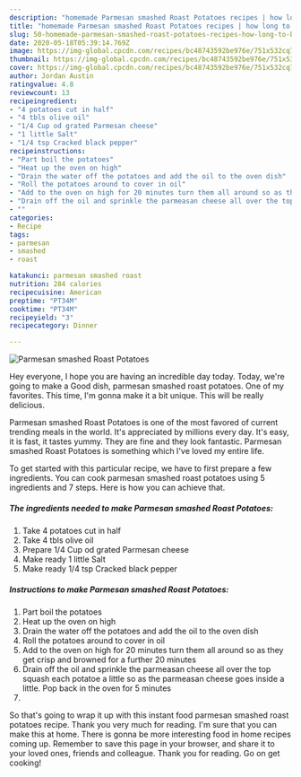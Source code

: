 ```yaml
---
description: "homemade Parmesan smashed Roast Potatoes recipes | how long to bake Parmesan smashed Roast Potatoes"
title: "homemade Parmesan smashed Roast Potatoes recipes | how long to bake Parmesan smashed Roast Potatoes"
slug: 50-homemade-parmesan-smashed-roast-potatoes-recipes-how-long-to-bake-parmesan-smashed-roast-potatoes
date: 2020-05-18T05:39:14.769Z
image: https://img-global.cpcdn.com/recipes/bc48743592be976e/751x532cq70/parmesan-smashed-roast-potatoes-recipe-main-photo.jpg
thumbnail: https://img-global.cpcdn.com/recipes/bc48743592be976e/751x532cq70/parmesan-smashed-roast-potatoes-recipe-main-photo.jpg
cover: https://img-global.cpcdn.com/recipes/bc48743592be976e/751x532cq70/parmesan-smashed-roast-potatoes-recipe-main-photo.jpg
author: Jordan Austin
ratingvalue: 4.8
reviewcount: 13
recipeingredient:
- "4 potatoes cut in half"
- "4 tbls olive oil"
- "1/4 Cup od grated Parmesan cheese"
- "1 little Salt"
- "1/4 tsp Cracked black pepper"
recipeinstructions:
- "Part boil the potatoes"
- "Heat up the oven on high"
- "Drain the water off the potatoes and add the oil to the oven dish"
- "Roll the potatoes around to cover in oil"
- "Add to the oven on high for 20 minutes turn them all around so as they get crisp and browned for a further 20 minutes"
- "Drain off the oil and sprinkle the parmeasan cheese all over the top squash each potatoe a little so as the parmeasan cheese goes inside a little. Pop back in the oven for 5 minutes"
- ""
categories:
- Recipe
tags:
- parmesan
- smashed
- roast

katakunci: parmesan smashed roast 
nutrition: 284 calories
recipecuisine: American
preptime: "PT34M"
cooktime: "PT34M"
recipeyield: "3"
recipecategory: Dinner

---
```



![Parmesan smashed Roast Potatoes](https://img-global.cpcdn.com/recipes/bc48743592be976e/751x532cq70/parmesan-smashed-roast-potatoes-recipe-main-photo.jpg)

Hey everyone, I hope you are having an incredible day today. Today, we're going to make a Good dish, parmesan smashed roast potatoes. One of my favorites. This time, I'm gonna make it a bit unique. This will be really delicious.

Parmesan smashed Roast Potatoes is one of the most favored of current trending meals in the world. It's appreciated by millions every day. It's easy, it is fast, it tastes yummy. They are fine and they look fantastic. Parmesan smashed Roast Potatoes is something which I've loved my entire life.




To get started with this particular recipe, we have to first prepare a few ingredients. You can cook parmesan smashed roast potatoes using 5 ingredients and 7 steps. Here is how you can achieve that.

<!--inarticleads1-->

##### The ingredients needed to make Parmesan smashed Roast Potatoes:

1. Take 4 potatoes cut in half
1. Take 4 tbls olive oil
1. Prepare 1/4 Cup od grated Parmesan cheese
1. Make ready 1 little Salt
1. Make ready 1/4 tsp Cracked black pepper




<!--inarticleads2-->

##### Instructions to make Parmesan smashed Roast Potatoes:

1. Part boil the potatoes
1. Heat up the oven on high
1. Drain the water off the potatoes and add the oil to the oven dish
1. Roll the potatoes around to cover in oil
1. Add to the oven on high for 20 minutes turn them all around so as they get crisp and browned for a further 20 minutes
1. Drain off the oil and sprinkle the parmeasan cheese all over the top squash each potatoe a little so as the parmeasan cheese goes inside a little. Pop back in the oven for 5 minutes
1. 




So that's going to wrap it up with this instant food parmesan smashed roast potatoes recipe. Thank you very much for reading. I'm sure that you can make this at home. There is gonna be more interesting food in home recipes coming up. Remember to save this page in your browser, and share it to your loved ones, friends and colleague. Thank you for reading. Go on get cooking!
